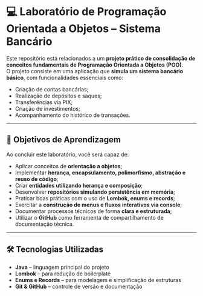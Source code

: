 # 💻 Laboratório de Programação Orientada a Objetos – Sistema Bancário

Este repositório está relacionados a um **projeto prático de consolidação de conceitos fundamentais de Programação Orientada a Objetos (POO)**.  
O projeto consiste em uma aplicação que **simula um sistema bancário básico**, com funcionalidades essenciais como:

- Criação de contas bancárias;
- Realização de depósitos e saques;
- Transferências via PIX;
- Criação de investimentos;
- Acompanhamento do histórico de transações.

---

## 🎯 Objetivos de Aprendizagem

Ao concluir este laboratório, você será capaz de:

- Aplicar conceitos de **orientação a objetos**;
- Implementar **herança, encapsulamento, polimorfismo, abstração e reuso de código**;
- Criar **entidades utilizando herança e composição**;
- Desenvolver **repositórios simulando persistência em memória**;
- Praticar boas práticas com o uso de **Lombok, enums e records**;
- Exercitar a **construção de menus e fluxos interativos via console**;
- Documentar processos técnicos de forma **clara e estruturada**;
- Utilizar o **GitHub** como ferramenta de compartilhamento de documentação técnica.

---

## 🛠️ Tecnologias Utilizadas

- **Java** – linguagem principal do projeto  
- **Lombok** – para redução de boilerplate  
- **Enums e Records** – para modelagem e simplificação de estruturas  
- **Git & GitHub** – controle de versão e documentação  




